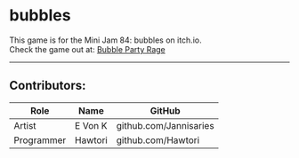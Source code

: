 # bubbles

This game is for the Mini Jam 84: bubbles on itch.io. \
Check the game out at: [Bubble Party Rage](https://hawtori.itch.io/bubble-party-rage)

***
## Contributors: 
| Role | Name | GitHub |
|------|------|--------|
| Artist | E Von K | github.com/Jannisaries |
| Programmer | Hawtori | github.com/Hawtori |
